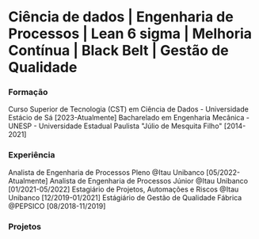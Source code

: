 #  Ciência de dados | Engenharia de Processos | Lean 6 sigma | Melhoria Contínua | Black Belt | Gestão de Qualidade 

### Formação
Curso Superior de Tecnologia (CST) em Ciência de Dados - Universidade Estácio de Sá [2023-Atualmente]
Bacharelado em Engenharia Mecânica - UNESP - Universidade Estadual Paulista "Júlio de Mesquita Filho" [2014-2021]

### Experiência
Analista de Engenharia de Processos Pleno @Itau Unibanco [05/2022-Atualmente]
Analista de Engenharia de Processos Júnior @Itau Unibanco [01/2021-05/2022]
Estagiário de Projetos, Automações e Riscos @Itau Unibanco [12/2019-01/2021]
Estágiário de Gestão de Qualidade Fábrica @PEPSICO [08/2018-11/2019]

### Projetos 
